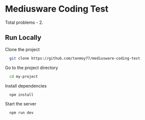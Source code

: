 # Mediusware Coding Test

Total problems - 2.

## Run Locally

Clone the project

```bash
  git clone https://github.com/tanmoy77/mediusware-coding-test
```

Go to the project directory

```bash
  cd my-project
```

Install dependencies

```bash
  npm install
```

Start the server

```bash
  npm run dev
```
